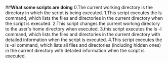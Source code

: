 ##**What some scripts are doing** 
0.The current working directory is the directory in which the script is being executed.
1.This script executes the ls command, which lists the files and directories in the current directory when the script is executed.
2.This script changes the current working directory to the user's home directory when executed.
3.this script executes the ls -l command, which lists the files and directories in the current directory with detailed information when the script is executed.
4.This script executes the ls -al command, which lists all files and directories (including hidden ones) in the current directory with detailed information when the script is executed.
